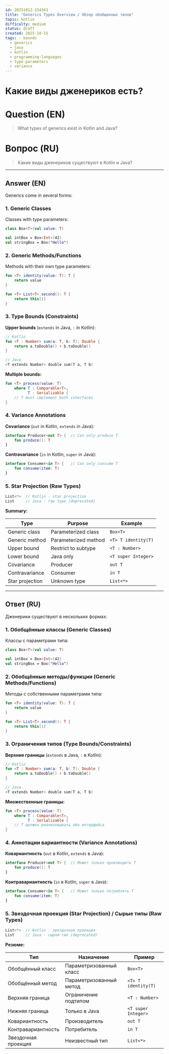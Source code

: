 ```yaml
---
id: 20251012-154363
title: "Generics Types Overview / Обзор обобщенных типов"
topic: kotlin
difficulty: medium
status: draft
created: 2025-10-15
tags: - bounds
  - generics
  - java
  - kotlin
  - programming-languages
  - type-parameters
  - variance
---
```

# Какие виды дженериков есть?

# Question (EN)
> What types of generics exist in Kotlin and Java?

# Вопрос (RU)
> Какие виды дженериков существуют в Kotlin и Java?

---

## Answer (EN)

Generics come in several forms:

### 1. Generic Classes
Classes with type parameters:
```kotlin
class Box<T>(val value: T)

val intBox = Box<Int>(42)
val stringBox = Box("Hello")
```

### 2. Generic Methods/Functions
Methods with their own type parameters:
```kotlin
fun <T> identity(value: T): T {
    return value
}

fun <T> List<T>.second(): T {
    return this[1]
}
```

### 3. Type Bounds (Constraints)

**Upper bounds** (`extends` in Java, `:` in Kotlin):
```kotlin
// Kotlin
fun <T : Number> sum(a: T, b: T): Double {
    return a.toDouble() + b.toDouble()
}

// Java
<T extends Number> double sum(T a, T b)
```

**Multiple bounds:**
```kotlin
fun <T> process(value: T)
    where T : Comparable<T>,
          T : Serializable {
    // T must implement both interfaces
}
```

### 4. Variance Annotations

**Covariance** (`out` in Kotlin, `extends` in Java):
```kotlin
interface Producer<out T> {  // Can only produce T
    fun produce(): T
}
```

**Contravariance** (`in` in Kotlin, `super` in Java):
```kotlin
interface Consumer<in T> {   // Can only consume T
    fun consume(item: T)
}
```

### 5. Star Projection (Raw Types)
```kotlin
List<*>  // Kotlin - star projection
List     // Java - raw type (deprecated)
```

**Summary:**

| Type | Purpose | Example |
|------|---------|---------|
| Generic class | Parameterized class | `Box<T>` |
| Generic method | Parameterized method | `<T> T identity(T)` |
| Upper bound | Restrict to subtype | `<T : Number>` |
| Lower bound | Java only | `<T super Integer>` |
| Covariance | Producer | `out T` |
| Contravariance | Consumer | `in T` |
| Star projection | Unknown type | `List<*>` |

---

## Ответ (RU)

Дженерики существуют в нескольких формах:

### 1. Обобщённые классы (Generic Classes)
Классы с параметрами типа:
```kotlin
class Box<T>(val value: T)

val intBox = Box<Int>(42)
val stringBox = Box("Hello")
```

### 2. Обобщённые методы/функции (Generic Methods/Functions)
Методы с собственными параметрами типа:
```kotlin
fun <T> identity(value: T): T {
    return value
}

fun <T> List<T>.second(): T {
    return this[1]
}
```

### 3. Ограничения типов (Type Bounds/Constraints)

**Верхние границы** (`extends` в Java, `:` в Kotlin):
```kotlin
// Kotlin
fun <T : Number> sum(a: T, b: T): Double {
    return a.toDouble() + b.toDouble()
}

// Java
<T extends Number> double sum(T a, T b)
```

**Множественные границы:**
```kotlin
fun <T> process(value: T)
    where T : Comparable<T>,
          T : Serializable {
    // T должен реализовывать оба интерфейса
}
```

### 4. Аннотации вариантности (Variance Annotations)

**Ковариантность** (`out` в Kotlin, `extends` в Java):
```kotlin
interface Producer<out T> {  // Может только производить T
    fun produce(): T
}
```

**Контравариантность** (`in` в Kotlin, `super` в Java):
```kotlin
interface Consumer<in T> {   // Может только потреблять T
    fun consume(item: T)
}
```

### 5. Звездочная проекция (Star Projection) / Сырые типы (Raw Types)
```kotlin
List<*>  // Kotlin - звездочная проекция
List     // Java - сырой тип (deprecated)
```

**Резюме:**

| Тип | Назначение | Пример |
|------|---------|---------|
| Обобщённый класс | Параметризованный класс | `Box<T>` |
| Обобщённый метод | Параметризованный метод | `<T> T identity(T)` |
| Верхняя граница | Ограничение подтипом | `<T : Number>` |
| Нижняя граница | Только в Java | `<T super Integer>` |
| Ковариантность | Производитель | `out T` |
| Контравариантность | Потребитель | `in T` |
| Звездочная проекция | Неизвестный тип | `List<*>` |

